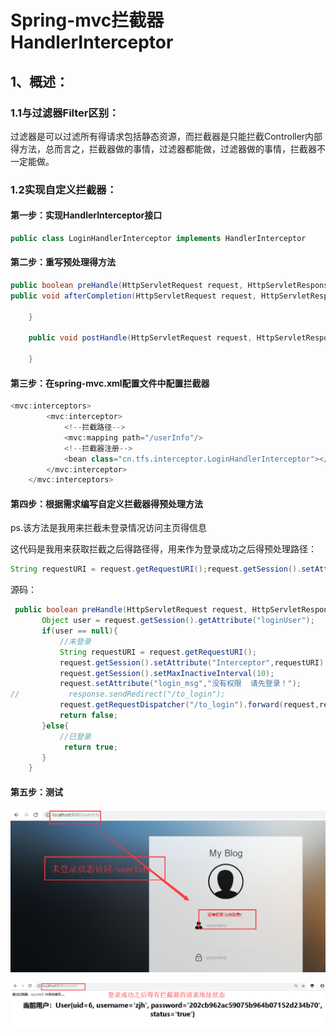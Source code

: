 # Spring-mvc拦截器HandlerInterceptor

## 1、概述：

### 1.1与过滤器Filter区别：

过滤器是可以过滤所有得请求包括静态资源，而拦截器是只能拦截Controller内部得方法，总而言之，拦截器做的事情，过滤器都能做，过滤器做的事情，拦截器不一定能做。

### 1.2实现自定义拦截器：

#### 第一步：实现HandlerInterceptor接口

~~~java
public class LoginHandlerInterceptor implements HandlerInterceptor
~~~

#### 第二步：重写预处理得方法

~~~java
public boolean preHandle(HttpServletRequest request, HttpServletResponse response, Object handler) throws Exception {}
public void afterCompletion(HttpServletRequest request, HttpServletResponse response, Object handler, Exception ex) throws Exception {

    }

    public void postHandle(HttpServletRequest request, HttpServletResponse response, Object handler, ModelAndView modelAndView) throws Exception {

    }
~~~

#### 第三步：在spring-mvc.xml配置文件中配置拦截器

~~~java
<mvc:interceptors>
        <mvc:interceptor>
            <!--拦截路径-->
            <mvc:mapping path="/userInfo"/>
            <!--拦截器注册-->
            <bean class="cn.tfs.interceptor.LoginHandlerInterceptor"></bean>
        </mvc:interceptor>
    </mvc:interceptors>
~~~

#### 第四步：根据需求编写自定义拦截器得预处理方法

ps.该方法是我用来拦截未登录情况访问主页得信息

这代码是我用来获取拦截之后得路径得，用来作为登录成功之后得预处理路径：

```java
String requestURI = request.getRequestURI();request.getSession().setAttribute("Interceptor",requestURI);
```

源码：

~~~java
 public boolean preHandle(HttpServletRequest request, HttpServletResponse response, Object handler) throws Exception {
       Object user = request.getSession().getAttribute("loginUser");
       if(user == null){
           //未登录
           String requestURI = request.getRequestURI();
           request.getSession().setAttribute("Interceptor",requestURI);
           request.getSession().setMaxInactiveInterval(10);
           request.setAttribute("login_msg","没有权限  请先登录！");
//           response.sendRedirect("/to_login");
           request.getRequestDispatcher("/to_login").forward(request,response);
           return false;
       }else{
           //已登录
            return true;
       }
    }
~~~

#### 第五步：测试

![1570689442154](/mdImg/2019-10-10-Spring-mvc%E6%8B%A6%E6%88%AA%E5%99%A8.assets/1570689442154.png)

![1570689490834](2019-10-10-Spring-mvc%E6%8B%A6%E6%88%AA%E5%99%A8.assets/1570689490834.png)

